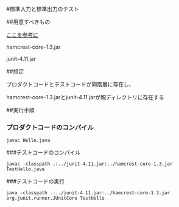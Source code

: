 #標準入力と標準出力のテスト

##用意すべきもの

[ここを参考に](https://github.com/junit-team/junit/wiki/Download-and-Install)

hamcrest-core-1.3.jar

junit-4.11.jar


##想定

プロダクトコードとテストコードが同階層に存在し、

hamcrest-core-1.3.jarとjunit-4.11.jarが親ディレクトリに存在する

##実行手順

### プロダクトコードのコンパイル

```
javac Hello.java
```

###テストコードのコンパイル

```
javac -classpath .:../junit-4.11.jar:../hamcrest-core-1.3.jar TestHello.java
```

###テストコードの実行

```
java -classpath .:../junit-4.11.jar:../hamcrest-core-1.3.jar org.junit.runner.JUnitCore TestHello
```
